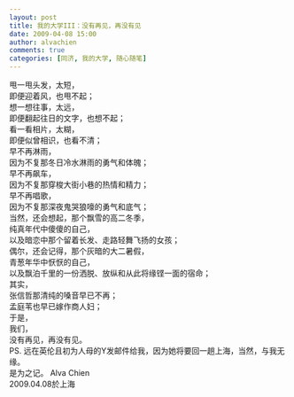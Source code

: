 ```yaml
---
layout: post
title: 我的大学III：没有再见，再没有见
date: 2009-04-08 15:00
author: alvachien
comments: true
categories: [同济, 我的大学, 随心随笔]
---
```

<div id="bp-5CD1AA99D25FD840_537-content">
<div>甩一甩头发，太短，</div>
<div>即便迎着风，也甩不起；</div>
<div>想一想往事，太远，</div>
<div>即便翻起往日的文字，也想不起；</div>
<div>看一看相片，太糊，</div>
<div>即便似曾相识，也看不清；</div>
<div> </div>
<div>早不再淋雨，</div>
<div>因为不复那冬日冷水淋雨的勇气和体魄；</div>
<div>早不再飙车，</div>
<div>因为不复那穿梭大街小巷的热情和精力；</div>
<div>早不再唱歌，</div>
<div>因为不复那深夜鬼哭狼嚎的勇气和底气；</div>
<div> </div>
<div>当然，还会想起，那个飘雪的高二冬季，</div>
<div>纯真年代中傻傻的自己，</div>
<div>以及暗恋中那个留着长发、走路轻舞飞扬的女孩；</div>
<div>偶尔，还会记得，那个灰暗的大二暑假，</div>
<div>青葱年华中恹恹的自己，</div>
<div>以及飘泊千里的一份洒脱、放纵和从此将缘铿一面的宿命；</div>
<div> </div>
<div>其实，</div>
<div>张信哲那清纯的嗓音早已不再；</div>
<div>孟庭苇也早已嫁作商人妇；</div>
<div>于是，</div>
<div>我们，</div>
<div>没有再见，再没有见。</div>
<div> </div>
<div>PS. 远在英伦且初为人母的Y发邮件给我，因为她将要回一趟上海，当然，与我无缘。</div>
<div> </div>
<div>是为之记。
Alva Chien</div>
<div>2009.04.08於上海</div>
</div>
